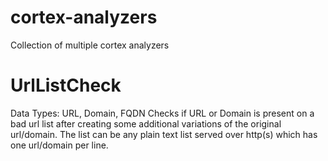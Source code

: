 # cortex-analyzers
Collection of multiple cortex analyzers

# UrlListCheck
Data Types: URL, Domain, FQDN
Checks if URL or Domain is present on a bad url list after creating some additional variations of the original url/domain.
The list can be any plain text list served over http(s) which has one url/domain per line.
